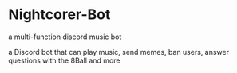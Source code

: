 # Nightcorer-Bot
a multi-function discord music bot

a Discord bot that can play music, send memes, ban users, answer questions with the 8Ball and more
